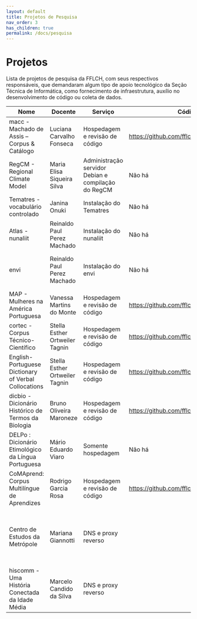 ```yaml
---
layout: default
title: Projetos de Pesquisa
nav_order: 3
has_children: true
permalink: /docs/pesquisa
---
```


# Projetos 

Lista de projetos de pesquisa da FFLCH, com seus respectivos responsáveis, que demandaram algum tipo de apoio tecnológico da Seção Técnica de Informática, como fornecimento de infraestrutura, auxílio no desenvolvimento de código ou coleta de dados.

<table>

<thead>
  <tr>
    <th>Nome</th>
    <th>Docente</th>
    <th>Serviço</th>
    <th>Código</th>
    <th>URL</th>
    <th>Pendência</th>
  </tr>
</thead>

<tbody>
  <tr>
    <td>macc - Machado de Assis – Corpus & Catálogo</td>
    <td>Luciana Carvalho Fonseca</td>
    <td>Hospedagem e revisão de código</td>
    <td><a href="https://github.com/fflch/macc">https://github.com/fflch/macc</a></td>
    <td><a href="https://macc.fflch.usp.br">https://macc.fflch.usp.br</a></td>
    <td>Atualização para Django 5</td>
  </tr>

  <tr>
    <td>RegCM - Regional Climate Model</td>
    <td>Maria Elisa Siqueira Silva</td>
    <td>Administração servidor Debian e compilação do RegCM</td>
    <td>Não há</td>
    <td>ssh:cloud.fflch.usp.br port: 47007</td>
    <td>Atualização para Debian 12</td>
  </tr>

  <tr>
    <td>Tematres - vocabulário controlado</td>
    <td>Janina Onuki</td>
    <td>Instalação do Tematres</td>
    <td>Não há</td>
    <td><a href="https://vocab.fflch.usp.br">https://vocab.fflch.usp.br</a></td>
    <td>Não há</td>
  </tr>

  <tr>
    <td>Atlas - nunaliit</td>
    <td>Reinaldo Paul Perez Machado</td>
    <td>Instalação do nunaliit</td>
    <td>Não há</td>
    <td><a href="https://atlas.fflch.usp.br/">https://atlas.fflch.usp.br/</a></td>
    <td>Atualização do Ubuntu</td>
  </tr>

  <tr>
    <td>envi</td>
    <td>Reinaldo Paul Perez Machado</td>
    <td>Instalação do envi </td>
    <td>Não há</td>
    <td>envi.fflch.usp.br</td>
    <td>Atualização do Servidor e mover namespace do internuvem</td>
  </tr>

  <tr>
    <td>MAP - Mulheres na América Portuguesa</td>
    <td>Vanessa Martins do Monte</td>
    <td>Hospedagem e revisão de código</td>
    <td><a href="https://github.com/fflch/map">https://github.com/fflch/map</a></td>
    <td><a href="https://map.fflch.usp.br/">https://map.fflch.usp.br/</a></td>
    <td>não há</td>
  </tr>

  <tr>
    <td>cortec - Corpus Técnico-Científico</td>
    <td>Stella Esther Ortweiler Tagnin</td>
    <td>Hospedagem e revisão de código</td>
    <td><a href="https://github.com/fflch/cortec">https://github.com/fflch/cortec</a></td>
    <td><a href="https://cortec.fflch.usp.br/">https://cortec.fflch.usp.br/</a></td>
    <td>Atualizar Laravel</td>
  </tr>

  <tr>
    <td>English-Portuguese Dictionary of Verbal Collocations</td>
    <td>Stella Esther Ortweiler Tagnin</td>
    <td>Hospedagem e revisão de código</td>
    <td><a href="https://github.com/fflch/verbalcollocations">https://github.com/fflch/verbalcollocations</a></td>
    <td><a href="https://cometverbalcollocations.fflch.usp.br/">https://cometverbalcollocations.fflch.usp.br/</a></td>
    <td>Atualizar R</td>
  </tr>

  <tr>
    <td>dicbio - Dicionário Histórico de Termos da Biologia</td>
    <td>Bruno Oliveira Maroneze </td>
    <td>Hospedagem e revisão de código</td>
    <td><a href="https://github.com/fflch/dicbio">https://github.com/fflch/dicbio</a></td>
    <td><a href="https://dicbio.fflch.usp.br/">https://dicbio.fflch.usp.br/</a></td>
    <td>Não Há</td>
  </tr>

  <tr>
    <td>DELPo : Dicionário Etimológico da Língua Portuguesa</td>
    <td>Mário Eduardo Viaro</td>
    <td>Somente hospedagem</td>
    <td>Não há</td>
    <td><a href="https://delpo.prp.usp.br/">https://delpo.prp.usp.br/</a></td>
    <td>Migração do php 5 para php 8</td>
  </tr>

  <tr>
    <td>CoMAprend: Corpus Multilíngue de Aprendizes</td>
    <td>Rodrigo Garcia Rosa</td>
    <td>Hospedagem e revisão de código</td>
    <td><a href="https://github.com/fflch/comaprend">https://github.com/fflch/comaprend</a></td>
    <td>Não há</td>
    <td>Em implementação</td>
  </tr>

  <tr>
    <td>Centro de Estudos da Metrópole</td>
    <td>Mariana Giannotti</td>
    <td>DNS e proxy reverso</td>
    <td></td>
    <td>
      <ul>
      <li><a href="https://data.centrodametropole.fflch.usp.br/">https://data.centrodametropole.fflch.usp.br/</a></li>
      <li><a href="https://resolution.centrodametropole.fflch.usp.br/">https://resolution.centrodametropole.fflch.usp.br/</a></li>
      <li><a href="https://geolocation.centrodametropole.fflch.usp.br/">https://geolocation.centrodametropole.fflch.usp.br/</a></li>
      <li><a href="https://dashiptu.centrodametropole.fflch.usp.br/">https://dashiptu.centrodametropole.fflch.usp.br/</a></li>
      <li><a href="https://geocem.centrodametropole.fflch.usp.br/">https://geocem.centrodametropole.fflch.usp.br/</a></li>
      <li><a href="https://mapi.centrodametropole.fflch.usp.br/">https://mapi.centrodametropole.fflch.usp.br/</a></li>
      </ul>
    </td>
    <td>Não há</td>
  </tr>

  <tr>
    <td>hiscomm - Uma História Conectada da Idade Média</td>
    <td>Marcelo Candido da Silva</td>
    <td>DNS e proxy reverso</td>
    <td></td>
    <td>
      <ul>
      <li><a href="https://hiscomm.fflch.usp.br/">https://hiscomm.fflch.usp.br/</a></li>
      <li><a href="https://api.hiscomm.fflch.usp.br/">https://api.hiscomm.fflch.usp.br/</a></li>
      </ul>
    </td>
    <td>Não há</td>
  </tr>

</tbody>
</table>